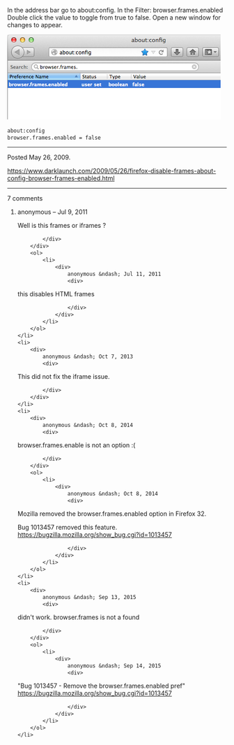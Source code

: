 In the address bar go to about:config.
In the Filter: browser.frames.enabled
Double click the value to toggle from true to false.
Open a new window for changes to appear.

<img alt="" src="/img/uploads/2013-06/firefox-disable-iframes.png" />

```
about:config
browser.frames.enabled = false
```

---

Posted May 26, 2009.

https://www.darklaunch.com/2009/05/26/firefox-disable-frames-about-config-browser-frames-enabled.html

---

7 comments

<ol>
    <li>
        <div>
            anonymous &ndash; Jul 9, 2011
            <div>

Well is this frames or iframes ?

            </div>
        </div>
        <ol>
            <li>
                <div>
                    anonymous &ndash; Jul 11, 2011
                    <div>

this disables HTML frames

                    </div>
                </div>
            </li>
        </ol>
    </li>
    <li>
        <div>
            anonymous &ndash; Oct 7, 2013
            <div>

This did not fix the iframe issue.

            </div>
        </div>
    </li>
    <li>
        <div>
            anonymous &ndash; Oct 8, 2014
            <div>

browser.frames.enable is not an option :(

            </div>
        </div>
        <ol>
            <li>
                <div>
                    anonymous &ndash; Oct 8, 2014
                    <div>

Mozilla removed the browser.frames.enabled option in Firefox 32.

Bug 1013457 removed this feature.
<a href="https://bugzilla.mozilla.org/show_bug.cgi?id=1013457">https://bugzilla.mozilla.org/show_bug.cgi?id=1013457</a>

                    </div>
                </div>
            </li>
        </ol>
    </li>
    <li>
        <div>
            anonymous &ndash; Sep 13, 2015
            <div>

didn't work. browser.frames is not a found

            </div>
        </div>
        <ol>
            <li>
                <div>
                    anonymous &ndash; Sep 14, 2015
                    <div>

"Bug 1013457 - Remove the browser.frames.enabled pref"
<a href="https://bugzilla.mozilla.org/show_bug.cgi?id=1013457">https://bugzilla.mozilla.org/show_bug.cgi?id=1013457</a>

                    </div>
                </div>
            </li>
        </ol>
    </li>
</ol>
